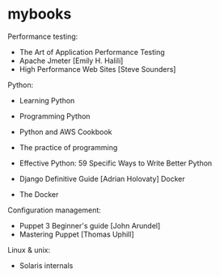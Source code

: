 # mybooks

Performance testing:
- The Art of Application Performance Testing
- Apache Jmeter [Emily H. Halili]
- High Performance Web Sites [Steve Sounders]

Python:
- Learning Python
- Programming Python
- Python and AWS Cookbook
- The practice of programming
- Effective Python: 59 Specific Ways to Write Better Python
- Django Definitive Guide [Adrian Holovaty]
Docker

- The Docker

Configuration management:
- Puppet 3 Beginner's guide [John Arundel]
- Mastering Puppet [Thomas Uphill]

Linux & unix:
- Solaris internals


